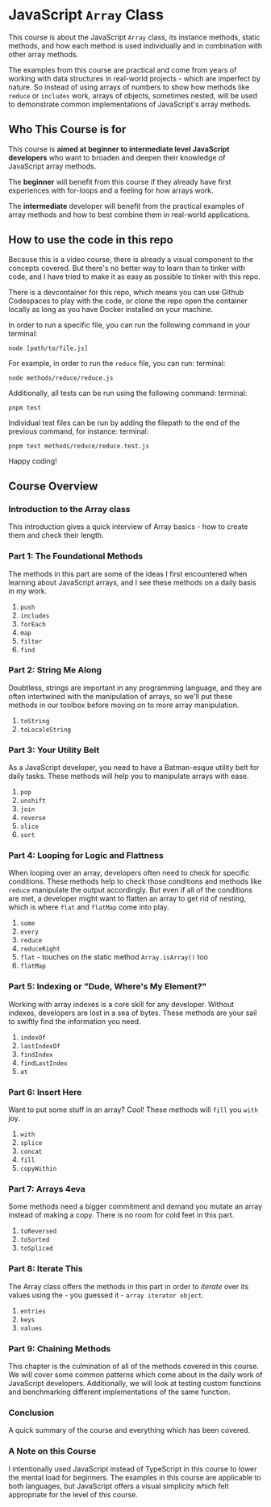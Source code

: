 # JavaScript `Array` Class

This course is about the JavaScript `Array` class, its instance methods, static methods, and how each method is used individually and in combination with other array methods.

The examples from this course are practical and come from years of working with data structures in real-world projects - which are imperfect by nature. So instead of using arrays of numbers to show how methods like `reduce` or `includes` work, arrays of objects, sometimes nested, will be used to demonstrate common implementations of JavaScript's array methods.

## Who This Course is for

This course is **aimed at beginner to intermediate level JavaScript developers** who want to broaden and deepen their knowledge of JavaScript array methods.

The **beginner** will benefit from this course if they already have first experiences with for-loops and a feeling for how arrays work.

The **intermediate** developer will benefit from the practical examples of array methods and how to best combine them in real-world applications.

## How to use the code in this repo

Because this is a video course, there is already a visual component to the concepts covered. But there's no better way to learn than to tinker with code, and I have tried to make it as easy as possible to tinker with this repo.

There is a devcontainer for this repo, which means you can use Github Codespaces to play with the code, or clone the repo open the container locally as long as you have Docker installed on your machine.

In order to run a specific file, you can run the following command in your terminal:

```
node [path/to/file.js]
```

For example, in order to run the `reduce` file, you can run:
terminal:

```
node methods/reduce/reduce.js
```

Additionally, all tests can be run using the following command:
terminal:

```
pnpm test
```

Individual test files can be run by adding the filepath to the end of the previous command, for instance:
terminal:

```
pnpm test methods/reduce/reduce.test.js
```

Happy coding!

## Course Overview

### Introduction to the Array class

This introduction gives a quick interview of Array basics - how to create them and check their length.

### Part 1: The Foundational Methods

The methods in this part are some of the ideas I first encountered when learning about JavaScript arrays, and I see these methods on a daily basis in my work.

1. `push`
2. `includes`
3. `forEach`
4. `map`
5. `filter`
6. `find`

### Part 2: String Me Along

Doubtless, strings are important in any programming language, and they are often intertwined with the manipulation of arrays, so we'll put these methods in our toolbox before moving on to more array manipulation.

1. `toString`
2. `toLocaleString`

### Part 3: Your Utility Belt

As a JavaScript developer, you need to have a Batman-esque utility belt for daily tasks. These methods will help you to manipulate arrays with ease.

1. `pop`
2. `unshift`
3. `join`
4. `reverse`
5. `slice`
6. `sort`

### Part 4: Looping for Logic and Flattness

When looping over an array, developers often need to check for specific conditions. These methods help to check those conditions and methods like `reduce` manipulate the output accordingly. But even if all of the conditions are met, a developer might want to flatten an array to get rid of nesting, which is where `flat` and `flatMap` come into play.

1. `some`
2. `every`
3. `reduce`
4. `reduceRight`
5. `flat` - touches on the static method `Array.isArray()` too
6. `flatMap`

### Part 5: Indexing or "Dude, Where's My Element?"

Working with array indexes is a core skill for any developer. Without indexes, developers are lost in a sea of bytes. These methods are your sail to swiftly find the information you need.

1. `indexOf`
2. `lastIndexOf`
3. `findIndex`
4. `findLastIndex`
5. `at`

### Part 6: Insert Here

Want to put some stuff in an array? Cool! These methods will `fill` you `with` joy.

1. `with`
2. `splice`
3. `concat`
4. `fill`
5. `copyWithin`

### Part 7: Arrays 4eva

Some methods need a bigger commitment and demand you mutate an array instead of making a copy. There is no room for cold feet in this part.

1. `toReversed`
2. `toSorted`
3. `toSpliced`

### Part 8: Iterate This

The Array class offers the methods in this part in order to _iterate_ over its values using the - you guessed it - `array iterator object`.

1. `entries`
2. `keys`
3. `values`

### Part 9: Chaining Methods

This chapter is the culmination of all of the methods covered in this course. We will cover some common patterns which come about in the daily work of JavaScript developers. Additionally, we will look at testing custom functions and benchmarking different implementations of the same function.

### Conclusion

A quick summary of the course and everything which has been covered.

### A Note on this Course

I intentionally used JavaScript instead of TypeScript in this course to lower the mental load for beginners. The examples in this course are applicable to both languages, but JavaScript offers a visual simplicity which felt appropriate for the level of this course.
